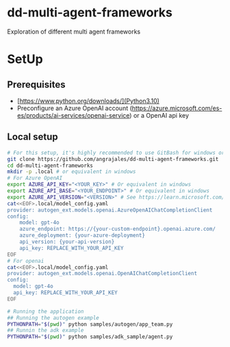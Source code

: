 # dd-multi-agent-frameworks
Exploration of different multi agent frameworks


# SetUp

## Prerequisites

- [https://www.python.org/downloads/](Python3.10)
- Preconfigure an Azure OpenAI account (https://azure.microsoft.com/es-es/products/ai-services/openai-service) or a OpenAI api key

## Local setup

```bash
# For this setup, it's highly recommended to use GitBash for windows or bash in linux.
git clone https://github.com/angrajales/dd-multi-agent-frameworks.git
cd dd-multi-agent-frameworks
mkdir -p .local # or equivalent in windows
# For Azure OpenAI
export AZURE_API_KEY="<YOUR_KEY>" # Or equivalent in windows
export AZURE_API_BASE="<YOUR_ENDPOINT>" # Or equivalent in windows
export AZURE_API_VERSION="<VERSION>" # See https://learn.microsoft.com/en-us/azure/ai-services/openai/concepts/models?tabs=global-standard%2Cstandard-chat-completions # Or equivalent in windows
cat<<EOF>.local/model_config.yaml
provider: autogen_ext.models.openai.AzureOpenAIChatCompletionClient
config:
    model: gpt-4o
    azure_endpoint: https://{your-custom-endpoint}.openai.azure.com/
    azure_deployment: {your-azure-deployment}
    api_version: {your-api-version}
    api_key: REPLACE_WITH_YOUR_API_KEY
EOF
# For openai
cat<<EOF>.local/model_config.yaml
provider: autogen_ext.models.openai.OpenAIChatCompletionClient
config:
  model: gpt-4o
  api_key: REPLACE_WITH_YOUR_API_KEY
EOF

# Running the application
## Running the autogen example
PYTHONPATH="$(pwd)" python samples/autogen/app_team.py
## Runnin the adk example
PYTHONPATH="$(pwd)" python samples/adk_sample/agent.py
```